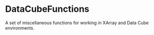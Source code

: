 # DataCubeFunctions
A set of miscellaneous functions for working in XArray and Data Cube environments.
